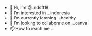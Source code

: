 - 👋 Hi, I’m @Lndsft18
- 👀 I’m interested in ...indonesia
- 🌱 I’m currently learning ...healthy 
- 💞️ I’m looking to collaborate on ...canva
- 📫 How to reach me ...

<!---
Lndsft18/Lndsft18 is a ✨ special ✨ repository because its `README.md` (this file) appears on your GitHub profile.
You can click the Preview link to take a look at your changes.
--->

